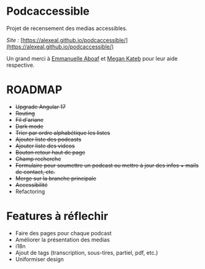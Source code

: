 # Podcaccessible

Projet de recensement des medias accessibles.

*Site :* [https://alexeal.github.io/podcaccessible/](https://alexeal.github.io/podcaccessible/)

Un grand merci à [Emmanuelle Aboaf](https://github.com/emma11y) et [Megan Kateb](https://www.instagram.com/meganktb/) pour leur aide respective.

# ROADMAP
- ~~Upgrade Angular 17~~
- ~~Routing~~
- ~~Fil d'ariane~~
- ~~Dark mode~~
- ~~Trier par ordre alphabétique les listes~~
- ~~Ajouter liste des podcasts~~
- ~~Ajouter liste des videos~~
- ~~Bouton retour haut de page~~
- ~~Champ recherche~~
- ~~Formulaire pour soumettre un podcast ou mettre à jour des infos + mails de contact, etc.~~
- ~~Merge sur la branche principale~~
- ~~Accessibilité~~
- Refactoring

# Features à réflechir  
- Faire des pages pour chaque podcast
- Améliorer la présentation des medias
- i18n
- Ajout de tags (transcription, sous-tires, partiel, pdf, etc.)
- Uniformiser design
